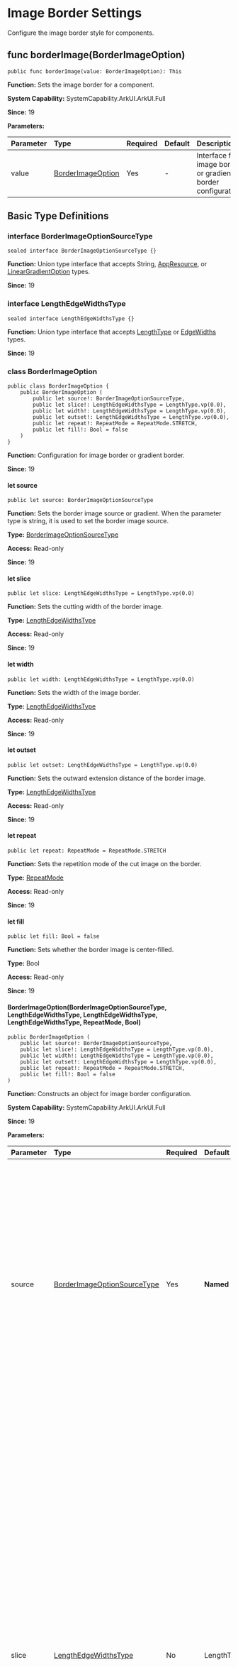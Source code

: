 # Image Border Settings

Configure the image border style for components.

## func borderImage(BorderImageOption)

```cangjie
public func borderImage(value: BorderImageOption): This
```

**Function:** Sets the image border for a component.

**System Capability:** SystemCapability.ArkUI.ArkUI.Full

**Since:** 19

**Parameters:**

| Parameter | Type | Required | Default | Description |
|:---|:---|:---|:---|:---|
| value | [BorderImageOption](#class-borderimageoption) | Yes | - | Interface for image border or gradient border configuration. |

## Basic Type Definitions

### interface BorderImageOptionSourceType

```cangjie
sealed interface BorderImageOptionSourceType {}
```

**Function:** Union type interface that accepts String, [AppResource](../apis/LocalizationKit/cj-apis-resource_manager.md#class-appresource), or [LinearGradientOption](#class-lineargradientoption) types.

**Since:** 19

### interface LengthEdgeWidthsType

```cangjie
sealed interface LengthEdgeWidthsType {}
```

**Function:** Union type interface that accepts [LengthType](./cj-common-types.md#enum-lengthtype) or [EdgeWidths](./cj-universal-attribute-border.md#class-edgewidths) types.

**Since:** 19

### class BorderImageOption

```cangjie
public class BorderImageOption {
    public BorderImageOption (
        public let source!: BorderImageOptionSourceType,
        public let slice!: LengthEdgeWidthsType = LengthType.vp(0.0),
        public let width!: LengthEdgeWidthsType = LengthType.vp(0.0),
        public let outset!: LengthEdgeWidthsType = LengthType.vp(0.0),
        public let repeat!: RepeatMode = RepeatMode.STRETCH,
        public let fill!: Bool = false
    )
}
```

**Function:** Configuration for image border or gradient border.

**Since:** 19

#### let source

```cangjie
public let source: BorderImageOptionSourceType
```

**Function:** Sets the border image source or gradient. When the parameter type is string, it is used to set the border image source.

**Type:** [BorderImageOptionSourceType](#interface-borderimageoptionsourcetype)

**Access:** Read-only

**Since:** 19

#### let slice

```cangjie
public let slice: LengthEdgeWidthsType = LengthType.vp(0.0)
```

**Function:** Sets the cutting width of the border image.

**Type:** [LengthEdgeWidthsType](#interface-lengthedgewidthstype)

**Access:** Read-only

**Since:** 19

#### let width

```cangjie
public let width: LengthEdgeWidthsType = LengthType.vp(0.0)
```

**Function:** Sets the width of the image border.

**Type:** [LengthEdgeWidthsType](#interface-lengthedgewidthstype)

**Access:** Read-only

**Since:** 19

#### let outset

```cangjie
public let outset: LengthEdgeWidthsType = LengthType.vp(0.0)
```

**Function:** Sets the outward extension distance of the border image.

**Type:** [LengthEdgeWidthsType](#interface-lengthedgewidthstype)

**Access:** Read-only

**Since:** 19

#### let repeat

```cangjie
public let repeat: RepeatMode = RepeatMode.STRETCH
```

**Function:** Sets the repetition mode of the cut image on the border.

**Type:** [RepeatMode](#enum-repeatmode)

**Access:** Read-only

**Since:** 19

#### let fill

```cangjie
public let fill: Bool = false
```

**Function:** Sets whether the border image is center-filled.

**Type:** Bool

**Access:** Read-only

**Since:** 19

#### BorderImageOption(BorderImageOptionSourceType, LengthEdgeWidthsType, LengthEdgeWidthsType, LengthEdgeWidthsType, RepeatMode, Bool)

```cangjie
public BorderImageOption (
    public let source!: BorderImageOptionSourceType,
    public let slice!: LengthEdgeWidthsType = LengthType.vp(0.0),
    public let width!: LengthEdgeWidthsType = LengthType.vp(0.0),
    public let outset!: LengthEdgeWidthsType = LengthType.vp(0.0),
    public let repeat!: RepeatMode = RepeatMode.STRETCH,
    public let fill!: Bool = false
)
```

**Function:** Constructs an object for image border configuration.

**System Capability:** SystemCapability.ArkUI.ArkUI.Full

**Since:** 19

**Parameters:**

| Parameter | Type | Required | Default | Description |
|:---|:---|:---|:---|:---|
| source | [BorderImageOptionSourceType](#interface-borderimageoptionsourcetype) | Yes | **Named parameter.** - | Sets the border image source or gradient. When the parameter type is string, it is used to set the border image source.<br/>**Note:**<br/>Border image source is only applicable to container components such as [Row](./cj-row-column-stack-row.md) and [Column](./cj-row-column-stack-column.md), and will be invalid for non-container components. |
| slice | [LengthEdgeWidthsType](#interface-lengthedgewidthstype) | No | LengthType.vp(0.0) | Sets the cutting width for the top-left, top-right, bottom-left, and bottom-right corners of the border image.<br/>**Note:**<br/>Negative values will default to the preset value.<br/>When the parameter type is [Length](./cj-common-types.md#interface-length), it uniformly sets the width and height for all four corners.<br/>When the parameter type is [EdgeWidths](./cj-universal-attribute-border.md#class-edgewidths):<br/>- Top: Sets the height of the cut for the top-left or top-right corner.<br/>- Bottom: Sets the height of the cut for the bottom-left or bottom-right corner.<br/>- Left: Sets the width of the cut for the top-left or bottom-left corner.<br/>- Right: Sets the width of the cut for the top-right or bottom-right corner. |
| width | [LengthEdgeWidthsType](#interface-lengthedgewidthstype) | No | LengthType.vp(0.0) | Sets the width of the image border.<br/>**Note:**<br/>When the parameter type is [Length](./cj-common-types.md#interface-length), it uniformly sets the width and height for all four corners. Negative values will default to the preset value.<br/>When the parameter type is [EdgeWidths](./cj-universal-attribute-border.md#class-edgewidths):<br/>- Top: Sets the width of the top border.<br/>- Bottom: Sets the width of the bottom border.<br/>- Left: Sets the width of the left border.<br/>- Right: Sets the width of the right border. |
| outset | [LengthEdgeWidthsType](#interface-lengthedgewidthstype) | No | LengthType.vp(0.0) | Sets the outward extension distance of the border image.<br/>**Note:**<br/>Negative values will default to the preset value.<br/>When the parameter type is [Length](./cj-common-types.md#interface-length), it uniformly sets the width and height for all four corners.<br/>When the parameter type is [EdgeWidths](./cj-universal-attribute-border.md#class-edgewidths):<br/>- Top: Sets the outward extension distance of the top border.<br/>- Bottom: Sets the outward extension distance of the bottom border.<br/>- Left: Sets the outward extension distance of the left border.<br/>- Right: Sets the outward extension distance of the right border. |
| repeat | [RepeatMode](#enum-repeatmode) | No | RepeatMode.STRETCH | Sets the repetition mode of the cut image on the border. |
| fill | Bool | No | false | Sets whether the border image is center-filled. |

### class LinearGradientOption

```cangjie
public class LinearGradientOption {
    public LinearGradientOption (
        public let angle!: Float64 = 180.0,
        public let direction!: GradientDirection = GradientDirection.Bottom,
        public let colors!: Array<(Color, Float64)> = [(Color.TRANSPARENT, 0.0)],
        public let repeating!: Bool = false
    )
}
```

**Function:** Linear gradient configuration.

**Since:** 19

#### let angle

```cangjie
public let angle: Option<Float64> = 180.0
```

**Function:** The starting angle of the linear gradient.

**Type:** Option\<Float64>

**Access:** Read-only

**Since:** 19

#### let direction

```cangjie
public let direction: GradientDirection = GradientDirection.Bottom
```

**Function:** The direction of the linear gradient.

**Type:** [GradientDirection](./cj-common-types.md#enum-gradientdirection)

**Access:** Read-only

**Since:** 19

#### let colors

```cangjie
public let colors: Array <(Color, Float64)>=[(Color.TRANSPARENT, 0.0)]
```

**Function:** Specifies the gradient color at a certain percentage position. Invalid colors will be skipped.

**Type:** Array\<([Color](./cj-common-types.md#color), Float64)>

**Access:** Read-only

**Since:** 19

#### let repeating

```cangjie
public let repeating: Bool = false
```

**Function:** Whether to repeat the gradient colors.

**Type:** Bool

**Access:** Read-only

**Since:** 19

#### LinearGradientOption(Float64, GradientDirection, Array\<(Color, Float64)>, Bool)

```cangjie
public LinearGradientOption (
    public let angle!: Float64 = 180.0,
    public let direction!: GradientDirection = GradientDirection.Bottom,
    public let colors!: Array<(Color, Float64)> = [(Color.TRANSPARENT, 0.0)],
    public let repeating!: Bool = false
)
```

**Function:** Constructs a linear gradient configuration object.

**System Capability:** SystemCapability.ArkUI.ArkUI.Full

**Since:** 19

**Parameters:**

| Parameter | Type | Required | Default | Description |
|:---|:---|:---|:---|:---|
| angle | Float64 | No | 180.0 | **Named parameter.** The starting angle of the linear gradient. Positive angles are measured clockwise from the 0-degree direction. |
| direction | [GradientDirection](./cj-common-types.md#enum-gradientdirection) | No | GradientDirection.Bottom | **Named parameter.** The direction of the linear gradient. This parameter becomes invalid when angle is set. |
| colors | Array\<([Color](./cj-common-types.md#color), Float64)> | No | [(Color.TRANSPARENT, 0.0)] | **Named parameter.** Specifies the gradient color at a certain percentage position. Invalid colors will be skipped. |
| repeating | Bool | No | false | **Named parameter.** Repeats the gradient colors. |

### enum RepeatMode

```cangjie
public enum RepeatMode {
    | SPACE
    | STRETCH
    | REPEAT
    | ROUND
}
```

**Function:** Sets the repetition mode of the cut image on the border.

**System Capability:** SystemCapability.ArkUI.ArkUI.Full

**Since:** 19

#### SPACE

```cangjie
SPACE
```

**Function:** The cut image is tiled an integer number of times on the border. If it cannot be tiled an integer number of times, the remaining space is filled with blank.**Initial Version:** 19  

#### STRETCH  

```cangjie  
STRETCH  
```  

**Function:** The sliced image is stretched to fill the entire image border.  

**Initial Version:** 19  

#### REPEAT  

```cangjie  
REPEAT  
```  

**Function:** The sliced image is tiled repeatedly across the image border, with any excess portions being clipped.  

**Initial Version:** 19  

#### ROUND  

```cangjie  
ROUND  
```  

**Function:** The sliced image is tiled an integer number of times along the image border. If an integer tiling is not possible, the sliced image is compressed.  

**Initial Version:** 19